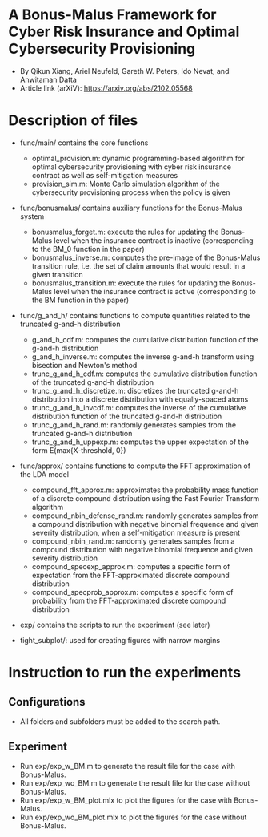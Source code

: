 # A Bonus-Malus Framework for Cyber Risk Insurance and Optimal Cybersecurity Provisioning

+ By Qikun Xiang, Ariel Neufeld, Gareth W. Peters, Ido Nevat, and Anwitaman Datta
+ Article link (arXiV): https://arxiv.org/abs/2102.05568

# Description of files

+ func/main/          contains the core functions  
    - optimal_provision.m:             dynamic programming-based algorithm for optimal cybersecurity provisioning with cyber risk insurance contract as well as self-mitigation measures 
    - provision_sim.m:                 Monte Carlo simulation algorithm of the cybersecurity provisioning process when the policy is given 
    
+ func/bonusmalus/    contains auxiliary functions for the Bonus-Malus system
    - bonusmalus_forget.m:             execute the rules for updating the Bonus-Malus level when the insurance contract is inactive (corresponding to the BM_0 function in the paper)
    - bonusmalus_inverse.m:            computes the pre-image of the Bonus-Malus transition rule, i.e. the set of claim amounts that would result in a given transition
    - bonusmalus_transition.m:         execute the rules for updating the Bonus-Malus level when the insurance contract is active (corresponding to the BM function in the paper)

+ func/g_and_h/       contains functions to compute quantities related to the truncated g-and-h distribution
    - g_and_h_cdf.m:                   computes the cumulative distribution function of the g-and-h distribution
    - g_and_h_inverse.m:               computes the inverse g-and-h transform using bisection and Newton's method
    - trunc_g_and_h_cdf.m:             computes the cumulative distribution function of the truncated g-and-h distribution
    - trunc_g_and_h_discretize.m:      discretizes the truncated g-and-h distribution into a discrete distribution with equally-spaced atoms
    - trunc_g_and_h_invcdf.m:          computes the inverse of the cumulative distribution function of the truncated g-and-h distribution
    - trunc_g_and_h_rand.m:            randomly generates samples from the truncated g-and-h distribution
    - trunc_g_and_h_uppexp.m:          computes the upper expectation of the form E(max{X-threshold, 0})
    
+ func/approx/        contains functions to compute the FFT approximation of the LDA model
    - compound_fft_approx.m:           approximates the probability mass function of a discrete compound distribution using the Fast Fourier Transform algorithm
    - compound_nbin_defense_rand.m:    randomly generates samples from a compound distribution with negative binomial frequence and given severity distribution, when a self-mitigation measure is present
    - compound_nbin_rand.m:            randomly generates samples from a compound distribution with negative binomial frequence and given severity distribution
    - compound_specexp_approx.m:       computes a specific form of expectation from the FFT-approximated discrete compound distribution
    - compound_specprob_approx.m:      computes a specific form of probability from the FFT-approximated discrete compound distribution

+ exp/                contains the scripts to run the experiment (see later)

+ tight_subplot/:     used for creating figures with narrow margins

# Instruction to run the experiments

## Configurations

+ All folders and subfolders must be added to the search path. 


## Experiment

+ Run exp/exp_w_BM.m to generate the result file for the case with Bonus-Malus.
+ Run exp/exp_wo_BM.m to generate the result file for the case without Bonus-Malus.
+ Run exp/exp_w_BM_plot.mlx to plot the figures for the case with Bonus-Malus.
+ Run exp/exp_wo_BM_plot.mlx to plot the figures for the case without Bonus-Malus.
